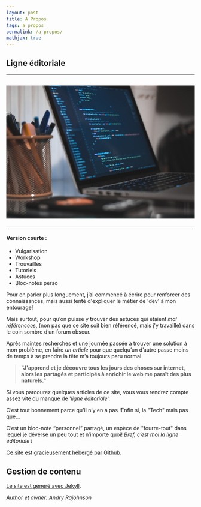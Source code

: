 ```yaml
---
layout: post
title: A Propos
tags: a propos
permalink: /a propos/
mathjax: true
---
```


## Ligne éditoriale

---

 ![propos](/images/propos.jpeg)
-
---

#### Version courte :

 * Vulgarisation
 * Workshop
 * Trouvailles
 * Tutoriels
 * Astuces
 * Bloc-notes perso


 Pour en parler plus longuement, j’ai commencé à écrire pour renforcer des connaissances, mais aussi tenté d'expliquer le métier de 'dev' à mon entourage! 

 Mais surtout, pour qu’on puisse y trouver des astuces qui étaient *mal référencées*, (non pas que ce site soit bien référencé, mais j'y travaille) dans le coin sombre d’un forum obscur. 

 Après maintes recherches et une journée passée à trouver une solution à mon problème, en faire *un article* pour que quelqu’un d’autre passe moins de temps à se prendre la tête m’a toujours paru normal.

> **"J'apprend et je découvre tous les jours des choses sur internet, alors les partagés et participés à enrichir le web me paraît des plus naturels."**

Si vous parcourez quelques articles de ce site, vous vous rendrez compte assez vite du manque de '*ligne éditoriale*'. 

 C’est tout bonnement parce qu’il n’y en a pas !Enfin si, la "Tech" mais pas que...

 C’est un bloc-note “personnel” partagé, un espèce de "fourre-tout" dans lequel je déverse un peu tout et n’importe quoi! *Bref, c’est moi la ligne éditoriale !*

[Ce site est gracieusement hébergé par Github](https://rajohnson-andry.tk/developper/skills/2019/05/05/Host-any-front-end/).

## Gestion de contenu

[Le site est généré avec Jekyll](https://rajohnson-andry.tk/developper/skills/2019/05/11/pourquoi-Jekyll/).



<footer>
	<cite title="author">Author et owner: Andry Rajohnson</cite>
</footer>

